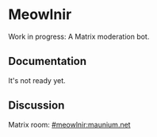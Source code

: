 # Meowlnir
Work in progress: A Matrix moderation bot.

## Documentation
It's not ready yet.

## Discussion
Matrix room: [#meowlnir:maunium.net](https://matrix.to/#/#meowlnir:maunium.net)
